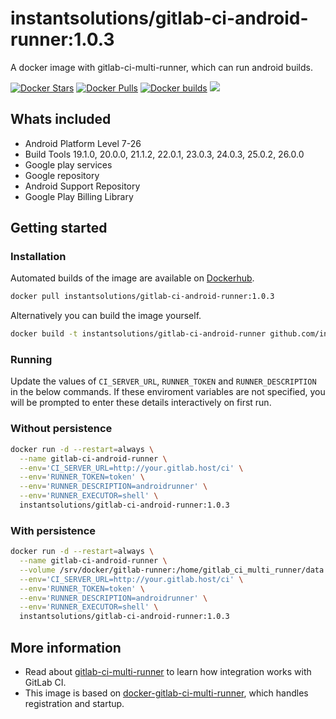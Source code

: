 # instantsolutions/gitlab-ci-android-runner:1.0.3
A docker image with gitlab-ci-multi-runner, which can run android builds.

[![Docker Stars](https://img.shields.io/docker/stars/instantsolutions/gitlab-ci-android-runner.svg)](https://hub.docker.com/r/instantsolutions/gitlab-ci-android-runner)
[![Docker Pulls](https://img.shields.io/docker/pulls/instantsolutions/gitlab-ci-android-runner.svg)](https://hub.docker.com/r/instantsolutions/gitlab-ci-android-runner)
[![Docker builds](https://img.shields.io/docker/build/instantsolutions/gitlab-ci-android-runner.svg)](https://hub.docker.com/r/instantsolutions/gitlab-ci-android-runner)
[![](https://images.microbadger.com/badges/image/instantsolutions/gitlab-ci-android-runner.svg)](https://microbadger.com/images/instantsolutions/gitlab-ci-android-runner "Get your own image badge on microbadger.com")

## Whats included

* Android Platform Level 7-26
* Build Tools 19.1.0, 20.0.0, 21.1.2, 22.0.1, 23.0.3, 24.0.3, 25.0.2, 26.0.0
* Google play services
* Google repository
* Android Support Repository
* Google Play Billing Library

## Getting started

### Installation

Automated builds of the image are available on [Dockerhub](https://hub.docker.com/r/instantsolutions/gitlab-ci-android-runner).

```bash
docker pull instantsolutions/gitlab-ci-android-runner:1.0.3
```

Alternatively you can build the image yourself.

```bash
docker build -t instantsolutions/gitlab-ci-android-runner github.com/instant-solutions/docker-gitlab-ci-android-runner
```
### Running

Update the values of `CI_SERVER_URL`, `RUNNER_TOKEN` and `RUNNER_DESCRIPTION` in the below commands. If these enviroment variables are not specified, you will be prompted to enter these details interactively on first run.

### Without persistence

```bash
docker run -d --restart=always \
  --name gitlab-ci-android-runner \
  --env='CI_SERVER_URL=http://your.gitlab.host/ci' \
  --env='RUNNER_TOKEN=token' \
  --env='RUNNER_DESCRIPTION=androidrunner' \
  --env='RUNNER_EXECUTOR=shell' \
  instantsolutions/gitlab-ci-android-runner:1.0.3
```

### With persistence

```bash
docker run -d --restart=always \
  --name gitlab-ci-android-runner \
  --volume /srv/docker/gitlab-runner:/home/gitlab_ci_multi_runner/data \
  --env='CI_SERVER_URL=http://your.gitlab.host/ci' \
  --env='RUNNER_TOKEN=token' \
  --env='RUNNER_DESCRIPTION=androidrunner' \
  --env='RUNNER_EXECUTOR=shell' \
  instantsolutions/gitlab-ci-android-runner:1.0.3
```


## More information

* Read about [gitlab-ci-multi-runner](https://gitlab.com/gitlab-org/gitlab-ci-multi-runner/) to learn how integration works with GitLab CI.
* This image is based on [docker-gitlab-ci-multi-runner](https://github.com/sameersbn/docker-gitlab-ci-multi-runner), which handles registration and startup.
